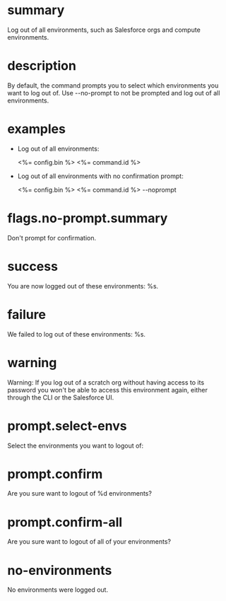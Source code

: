 # summary

Log out of all environments, such as Salesforce orgs and compute environments.

# description

By default, the command prompts you to select which environments you want to log out of. Use --no-prompt to not be prompted and log out of all environments.

# examples

- Log out of all environments:

  <%= config.bin %> <%= command.id %>

- Log out of all environments with no confirmation prompt:

  <%= config.bin %> <%= command.id %> --noprompt

# flags.no-prompt.summary

Don't prompt for confirmation.

# success

You are now logged out of these environments: %s.

# failure

We failed to log out of these environments: %s.

# warning

Warning: If you log out of a scratch org without having access to its password you won't be able to access this environment again, either through the CLI or the Salesforce UI.

# prompt.select-envs

Select the environments you want to logout of:

# prompt.confirm

Are you sure want to logout of %d environments?

# prompt.confirm-all

Are you sure want to logout of all of your environments?

# no-environments

No environments were logged out.
